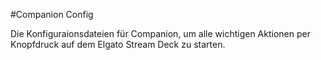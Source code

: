 #Companion Config

Die Konfiguraionsdateien für Companion, um alle wichtigen Aktionen per Knopfdruck auf dem Elgato Stream Deck zu starten.
 